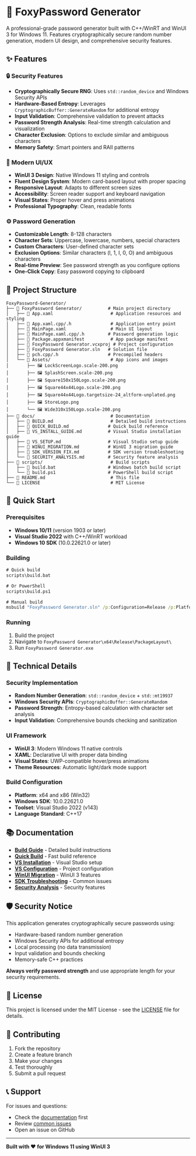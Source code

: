 # 🔐 FoxyPassword Generator

A professional-grade password generator built with C++/WinRT and WinUI 3 for Windows 11. Features cryptographically secure random number generation, modern UI design, and comprehensive security features.

## ✨ Features

### 🔒 Security Features
- **Cryptographically Secure RNG**: Uses `std::random_device` and Windows Security APIs
- **Hardware-Based Entropy**: Leverages `CryptographicBuffer::GenerateRandom` for additional entropy
- **Input Validation**: Comprehensive validation to prevent attacks
- **Password Strength Analysis**: Real-time strength calculation and visualization
- **Character Exclusion**: Options to exclude similar and ambiguous characters
- **Memory Safety**: Smart pointers and RAII patterns

### 🎨 Modern UI/UX
- **WinUI 3 Design**: Native Windows 11 styling and controls
- **Fluent Design System**: Modern card-based layout with proper spacing
- **Responsive Layout**: Adapts to different screen sizes
- **Accessibility**: Screen reader support and keyboard navigation
- **Visual States**: Proper hover and press animations
- **Professional Typography**: Clean, readable fonts

### ⚙️ Password Generation
- **Customizable Length**: 8-128 characters
- **Character Sets**: Uppercase, lowercase, numbers, special characters
- **Custom Characters**: User-defined character sets
- **Exclusion Options**: Similar characters (l, 1, I, 0, O) and ambiguous characters
- **Real-time Preview**: See password strength as you configure options
- **One-Click Copy**: Easy password copying to clipboard

## 📁 Project Structure

```
FoxyPassword-Generator/
├── 📁 FoxyPassword Generator/          # Main project directory
│   ├── 📄 App.xaml                      # Application resources and styling
│   ├── 📄 App.xaml.cpp/.h               # Application entry point
│   ├── 📄 MainPage.xaml                 # Main UI layout
│   ├── 📄 MainPage.xaml.cpp/.h         # Password generation logic
│   ├── 📄 Package.appxmanifest          # App package manifest
│   ├── 📄 FoxyPassword Generator.vcxproj # Project configuration
│   ├── 📄 FoxyPassword Generator.sln   # Solution file
│   ├── 📄 pch.cpp/.h                   # Precompiled headers
│   └── 📁 Assets/                       # App icons and images
│       ├── 🖼️ LockScreenLogo.scale-200.png
│       ├── 🖼️ SplashScreen.scale-200.png
│       ├── 🖼️ Square150x150Logo.scale-200.png
│       ├── 🖼️ Square44x44Logo.scale-200.png
│       ├── 🖼️ Square44x44Logo.targetsize-24_altform-unplated.png
│       ├── 🖼️ StoreLogo.png
│       └── 🖼️ Wide310x150Logo.scale-200.png
├── 📁 docs/                             # Documentation
│   ├── 📄 BUILD.md                      # Detailed build instructions
│   ├── 📄 QUICK_BUILD.md               # Quick build reference
│   ├── 📄 VS_INSTALL_GUIDE.md          # Visual Studio installation guide
│   ├── 📄 VS_SETUP.md                  # Visual Studio setup guide
│   ├── 📄 WINUI_MIGRATION.md           # WinUI 3 migration guide
│   ├── 📄 SDK_VERSION_FIX.md           # SDK version troubleshooting
│   └── 📄 SECURITY_ANALYSIS.md         # Security feature analysis
├── 📁 scripts/                          # Build scripts
│   ├── 🔧 build.bat                    # Windows batch build script
│   └── 🔧 build.ps1                    # PowerShell build script
├── 📄 README.md                         # This file
└── 📄 LICENSE                           # MIT License
```

## 🚀 Quick Start

### Prerequisites
- **Windows 10/11** (version 1903 or later)
- **Visual Studio 2022** with C++/WinRT workload
- **Windows 10 SDK** (10.0.22621.0 or later)

### Building
```cmd
# Quick build
scripts\build.bat

# Or PowerShell
scripts\build.ps1

# Manual build
msbuild "FoxyPassword Generator.sln" /p:Configuration=Release /p:Platform=x64 /m
```

### Running
1. Build the project
2. Navigate to `FoxyPassword Generator\x64\Release\PackageLayout\`
3. Run `FoxyPassword Generator.exe`

## 🔧 Technical Details

### Security Implementation
- **Random Number Generation**: `std::random_device` + `std::mt19937`
- **Windows Security APIs**: `CryptographicBuffer::GenerateRandom`
- **Password Strength**: Entropy-based calculation with character set analysis
- **Input Validation**: Comprehensive bounds checking and sanitization

### UI Framework
- **WinUI 3**: Modern Windows 11 native controls
- **XAML**: Declarative UI with proper data binding
- **Visual States**: UWP-compatible hover/press animations
- **Theme Resources**: Automatic light/dark mode support

### Build Configuration
- **Platform**: x64 and x86 (Win32)
- **Windows SDK**: 10.0.22621.0
- **Toolset**: Visual Studio 2022 (v143)
- **Language Standard**: C++17

## 📚 Documentation

- **[Build Guide](docs/BUILD.md)** - Detailed build instructions
- **[Quick Build](docs/QUICK_BUILD.md)** - Fast build reference
- **[VS Installation](docs/VS_INSTALL_GUIDE.md)** - Visual Studio setup
- **[VS Configuration](docs/VS_SETUP.md)** - Project configuration
- **[WinUI Migration](docs/WINUI_MIGRATION.md)** - WinUI 3 features
- **[SDK Troubleshooting](docs/SDK_VERSION_FIX.md)** - Common issues
- **[Security Analysis](docs/SECURITY_ANALYSIS.md)** - Security features

## 🛡️ Security Notice

This application generates cryptographically secure passwords using:
- Hardware-based random number generation
- Windows Security APIs for additional entropy
- Local processing (no data transmission)
- Input validation and bounds checking
- Memory-safe C++ practices

**Always verify password strength** and use appropriate length for your security requirements.

## 📄 License

This project is licensed under the MIT License - see the [LICENSE](LICENSE) file for details.

## 🤝 Contributing

1. Fork the repository
2. Create a feature branch
3. Make your changes
4. Test thoroughly
5. Submit a pull request

## 📞 Support

For issues and questions:
- Check the [documentation](docs/) first
- Review [common issues](docs/SDK_VERSION_FIX.md)
- Open an issue on GitHub

---

**Built with ❤️ for Windows 11 using WinUI 3**